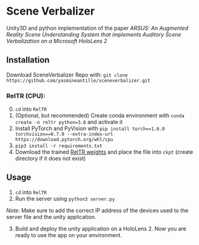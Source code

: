 # Scene Verbalizer

Unity3D and python implementation of the paper *ARSUS: An Augmented Reality Scene Understanding System that implements Auditory Scene Verbalization on a Microsoft HoloLens 2*


## Installation

Download SceneVerbalizer Repo with:
```git clone https://github.com/yasmineantille/sceneverbalizer.git```

### RelTR (CPU): 

0. `cd` into `RelTR`
1. (Optional, but recommended) Create conda environment with ```conda create -n reltr python=3.6``` and activate it
2. Install PyTorch and PyVision with ```pip install torch==1.6.0 torchvision==0.7.0 --extra-index-url https://download.pytorch.org/whl/cpu```
3. `pip3 install -r requirements.txt`
4. Download the trained [RelTR weights](https://drive.google.com/open?id=1id6oD_iwiNDD6HyCn2ORgRTIKkPD3tUD) and place the file into `ckpt` (create directory if it does not exist)


## Usage

1. `cd` into `RelTR`
2. Run the server using `python3 server.py`

_Note_: Make sure to add the correct IP address of the devices used to the server file and the unity application.

3. Build and deploy the unity application on a HoloLens 2. Now you are ready to use the app on your environment. 
